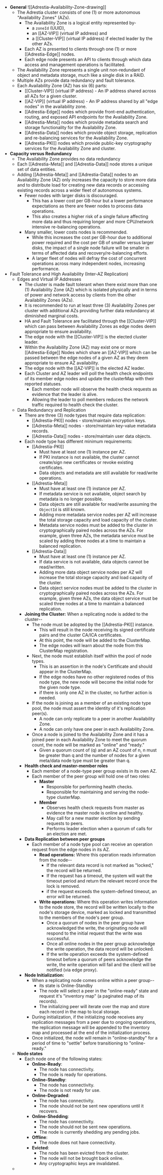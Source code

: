 * **General** ![[Adrestia-Availability-Zone-drawing]]
	* The Adrestia cluster consists of one (1) or more autonomous "Availability Zones" (AZs).
		* The Availability Zone is a logical entity represented by-
			* a `zoneId` (UUID), 
			* an [[AZ-VIP]] (virtual IP address) and
			* a [[Cluster-VIP]] (virtual IP address)  if elected leader by the other AZs.
		* Each AZ is presented to clients through one (1) or more [[Adrestia-Edge]] nodes.
		* Each edge node presents an API to clients through which data access and management operations is facilitated.
	* The Availability Zone represents a single unit non-redundant of object and metadata storage, much like a single disk in a RAID.
	* Multiple AZs provide data redundancy and fault tolerance.
	* Each Availability Zone (AZ) has six (6) parts:
		* [[Cluster-VIP]] (virtual IP address) - An IP address shared across all AZs for a given cluster.
		* [[AZ-VIP]] (virtual IP address) - An IP address shared by all "edge nodes" in the availability zone.
		* [[Adrestia-Edge]] nodes which provide front-end authentication, routing, and exposed API endpoints for the Availability Zone.
		* [[Adrestia-Meta]] nodes which provide metadata search and storage functionality for the Availability Zone.
		* [[Adrestia-Data]] nodes which provide object storage, replication and re-balancing services for the Availability Zone.
		* [[Adrestia-PKI]] nodes which provide public-key cryptography services for the Availability Zone and cluster.
* **Capacity versus Redundancy**
	* The Availability Zone provides no data redundancy
	* Each [[Adrestia-Meta]] and [[Adrestia-Data]] node stores a unique set of data entities.
	* Adding [[Adrestia-Meta]] and [[Adrestia-Data]] nodes to an Availability Zone (AZ) only increases the capacity to store more data and to distribute load for creating new data records or accessing existing records across a wider fleet of autonomous systems.
		* Fewer nodes with larger disks is discouraged.
			* This has a lower cost per GB-hour but a lower performance expectations as there are fewer nodes to process data operations.
			* This also creates a higher risk of a single failure affecting more data and thus requiring longer and more CPU/network intensive re-balancing operations.
		* Many smaller, lower costs nodes is recommended.
			* While this increases the cost per GB-hour due to additional power required and the cost per GB of smaller versus larger disks, the impact of a single node failure will be smaller in terms of affected data and recovery/re-balancing efforts.
			* A larger fleet of nodes will defray the cost of concurrent operations across many independent nodes, increasing performance.
* Fault Tolerance and High Availability (Inter-AZ Replication)
	* Edges and Virtual IP Addresses
		* The cluster is made fault tolerant when there exist more than one (1) Availability Zone (AZ) which is isolated physically and in terms of power and network access by clients from the other Availability Zones (AZs).
		* It is recommended to run at least three (3) Availability Zones per cluster with additional AZs providing further data redundancy at diminished marginal costs.
		* HA and Fault Tolerance are facilitated through the [[Cluster-VIP]] which can pass between Availability Zones as edge nodes deem appropriate to ensure availability.  
		* The edge node with the [[Cluster-VIP]] is the elected cluster leader.
		* Within the Availability Zone (AZ) may exist one or more [[Adrestia-Edge]] Nodes which share an [[AZ-VIP]] which can be passed between the edge nodes of a given AZ as they deem appropriate to ensure AZ availability.  
		* The edge node with the [[AZ-VIP]] is the elected AZ leader.
		* Each Cluster and AZ leader will poll the health check endpoints of its member edge nodes and update the clusterMap with their reported statuses.
			* Each member node will observe the health check requests as evidence that the leader is alive.
			* Allowing the leader to poll members reduces the network traffic required to health check the cluster.
	* Data Redundancy and Replication
		* There are three (3) node types that require data replication:
			* [[Adrestia-PKI]] nodes - store/maintain encryption keys.
			* [[Adrestia-Meta]] nodes - store/maintain key-value metadata records.
			* [[Adrestia-Data]] nodes - store/maintain user data objects.
		* Each node type has different minimum requirements:
			* [[Adrestia-PKI]] 
				* Must have at least one (1) instance per AZ.
				* If PKI instance is not available, the cluster cannot create/sign new certificates or revoke existing certificates.
				* Data objects and metadata are still available for read/write operations.
			* [[Adrestia-Meta]]
				* Must have at least one (1) instance per AZ.
				* If metadata service is not available, object search by metadata is no longer possible.
				* Data objects are still available for read/write assuming the `ObjectId` is still known.
				* Adding more metadata service nodes per AZ will increase the total storage capacity and load capacity of the cluster.
				* Metadata service nodes must be added to the cluster in cryptographically paired nodes across the AZs.  For example, given three AZs, the metadata service must be scaled by adding three nodes at a time to maintain a balanced replication.
			* [[Adrestia-Data]]
				* Must have at least one (1) instance per AZ.
				* If data service is not available, data objects cannot be read/written.
				* Adding more data object service nodes per AZ will increase the total storage capacity and load capacity of the cluster.
				* Data object service nodes must be added to the cluster in cryptographically paired nodes across the AZs.  For example, given three AZs, the data object service must be scaled three nodes at a time to maintain a balanced replication.
		* **Joining the Cluster:** When a replicating node is added to the cluster--
			* The node must be adopted by the [[Adrestia-PKI]] instance.
				* This will result in the node receiving its signed certificate pairs and the cluster CA/ICA certificates.
				* At this point, the node will be added to the ClusterMap.
				* The edge nodes will learn about the node from this ClusterMap registration.
			* Next, the node must establish itself within the pool of node types.
				* This is an assertion in the node's Certificate and should appear in the ClusterMap.
				* If the edge nodes have no other registered nodes of this node type, the new node will become the initial node for the given node type.
				* if there is only one AZ in the cluster, no further action is needed.
			* If the node is joining as a member of an existing node type pool, the node must assert the identity of it's replication peer(s).
				* A node can only replicate to a peer in another Availability Zone.
				* A node can only have one peer in each Availability Zone.
			* Once a node is joined to the Availability Zone and it has a joined peer in each Availability Zone to meet the quorum count, the node will be marked as "online" and "ready."
				* Given a quorum count of (q) and an AZ count of n, n must be greater than q and the number of nodes for a given meta/data node type must be greater than q.
		* **Health check and master-member roles**
			* Each member of a node-type peer group exists in its own AZ.
			* Each member of the peer group will hold one of two roles:
				* **Master**
					* Responsible for performing health checks.
					* Responsible for maintaining and serving the node-type clusterMap.
				* **Member**
					* Observes health check requests from master as evidence the master node is online and healthy.
					* May call for a new master election by sending requests to peers.
					* Performs leader election when a quorum of calls for an election are met.
		* **Data Replication between peer groups**
			* Each member of a node type pool can receive an operation request from the edge nodes in its AZ.
				* **Read operations:** Where this operation reads information from the node--
					* If the relevant data record is not marked as "locked," the record will be returned.
					* If the request has a timeout, the system will wait the timeout period and return the relevant record once the lock is removed.
					* if the request exceeds the system-defined timeout, an error will be returned.
				* **Write operations:** Where this operation writes information to the node store, the record will be written locally to the node's storage device, marked as locked and transmitted to the members of the node's peer group.
					* Once a quorum of nodes in the peer group have acknowledged the write, the originating node will respond to the initial request that the write was successful.
					* Once all online nodes in the peer group acknowledge the write operation, the data record will be unlocked.
					* If the write operation exceeds the system-defined timeout before a quorum of peers acknowledge the write, the write operation will fail and the client will be notified (via edge proxy).
		* **Node Initialization:**
			* When a replicating node comes online within a peer group--
				* its state is Online-Standby
				* The node will select a peer in the "online-ready" state  and request it's "inventory map" (a paginated map of its records).
				* The initializing peer will iterate over the map and store each record in the map to local storage.
			* During initialization, if the initializing node receives any replication messages from a peer due to ongoing operations, the replication message will be appended to the inventory map and processed at the end of the initialization process.
			* Once initialized, the node will remain in "online-standby" for a period of time to "settle" before transitioning to "online-ready."
	* **Node states**
		* Each node one of the following states:
			* **Online-Ready**: 
				* The node has connectivity.
				* The node is ready for operations.
			* **Online-Standby**: 
				* The node has connectivity.
				* The node is not ready for use.
			* **Online-Degraded**: 
				* The node has connectivity.
				* The node should not be sent new operations until it recovers.
			* **Online-Shedding**:
				* The node has connectivity.
				* The node should not be sent new operations.
				* The node is currently shedding any pending jobs.
			* **Offline**: 
				* The node does not have connectivity.
			* **Evicted**: 
				* The node has been evicted from the cluster.
				* The node will not be brought back online.
				* Any cryptographic keys are invalidated.
	* 